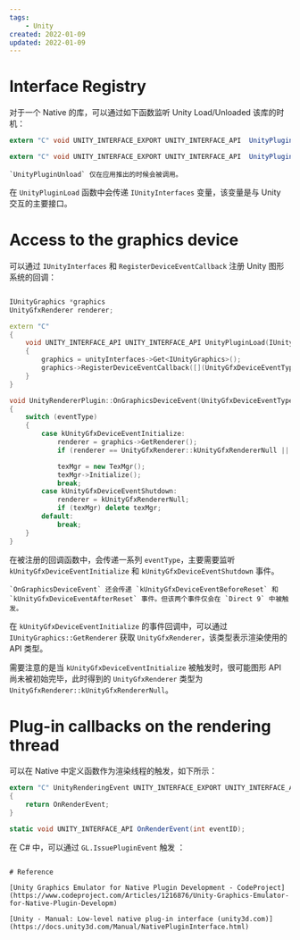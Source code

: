 ```yaml
---
tags:
    - Unity
created: 2022-01-09
updated: 2022-01-09
---
```


# Interface Registry

对于一个 Native 的库，可以通过如下函数监听 Unity Load/Unloaded 该库的时机：
```csharp
extern "C" void UNITY_INTERFACE_EXPORT UNITY_INTERFACE_API  UnityPluginLoad(IUnityInterfaces* unityInterfaces);

extern "C" void UNITY_INTERFACE_EXPORT UNITY_INTERFACE_API  UnityPluginUnload();
```

```ad-note
`UnityPluginUnload` 仅在应用推出的时候会被调用。
```

在 `UnityPluginLoad` 函数中会传递 `IUnityInterfaces` 变量，该变量是与 Unity 交互的主要接口。

# Access to the graphics device

可以通过 `IUnityInterfaces` 和 `RegisterDeviceEventCallback` 注册 Unity 图形系统的回调：

```cpp

IUnityGraphics *graphics
UnityGfxRenderer renderer;

extern "C"
{
    void UNITY_INTERFACE_API UNITY_INTERFACE_API UnityPluginLoad(IUnityInterfaces* unityInterfaces)
    {
        graphics = unityInterfaces->Get<IUnityGraphics>();
        graphics->RegisterDeviceEventCallback([](UnityGfxDeviceEventType eventType){ unityRendererPlugin.OnGraphicsDeviceEvent(eventType); });
    }
}

void UnityRendererPlugin::OnGraphicsDeviceEvent(UnityGfxDeviceEventType eventType)
{
    switch (eventType)
    {
        case kUnityGfxDeviceEventInitialize:
            renderer = graphics->GetRenderer();
            if (renderer == UnityGfxRenderer::kUnityGfxRendererNull || texMgr) return;

            texMgr = new TexMgr();
            texMgr->Initialize();
            break;
        case kUnityGfxDeviceEventShutdown:
            renderer = kUnityGfxRendererNull;
            if (texMgr) delete texMgr;
        default:
            break;
    }
}

```

在被注册的回调函数中，会传递一系列 `eventType`，主要需要监听 `kUnityGfxDeviceEventInitialize` 和 `kUnityGfxDeviceEventShutdown` 事件。

```ad-note
`OnGraphicsDeviceEvent` 还会传递 `kUnityGfxDeviceEventBeforeReset` 和 `kUnityGfxDeviceEventAfterReset` 事件。但该两个事件仅会在 `Direct 9` 中被触发。
```

在 `kUnityGfxDeviceEventInitialize` 的事件回调中，可以通过 `IUnityGraphics::GetRenderer` 获取 `UnityGfxRenderer`，该类型表示渲染使用的 API 类型。

需要注意的是当 `kUnityGfxDeviceEventInitialize` 被触发时，很可能图形 API 尚未被初始完毕，此时得到的 `UnityGfxRenderer` 类型为 `UnityGfxRenderer::kUnityGfxRendererNull`。

# Plug-in callbacks on the rendering thread

可以在 Native 中定义函数作为渲染线程的触发，如下所示：
```csharp
extern "C" UnityRenderingEvent UNITY_INTERFACE_EXPORT UNITY_INTERFACE_API GetRenderEventFunc()
{
    return OnRenderEvent;
}

static void UNITY_INTERFACE_API OnRenderEvent(int eventID);
```

在 C# 中，可以通过 `GL.IssuePluginEvent` 触发 ：
``````

# Reference

[Unity Graphics Emulator for Native Plugin Development - CodeProject](https://www.codeproject.com/Articles/1216876/Unity-Graphics-Emulator-for-Native-Plugin-Developm)

[Unity - Manual: Low-level native plug-in interface (unity3d.com)](https://docs.unity3d.com/Manual/NativePluginInterface.html)
